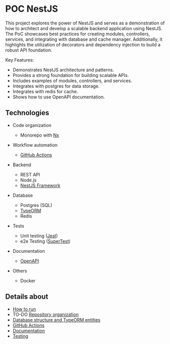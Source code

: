 # POC NestJS

This project explores the power of NestJS and serves as a demonstration of how to architect and develop a scalable backend application using NestJS. The PoC showcases best practices for creating modules, controllers, services, and integrating with database and cache manager. Additionally, it highlights the utilization of decorators and dependency injection to build a robust API foundation.

Key Features:

- Demonstrates NestJS architecture and patterns.
- Provides a strong foundation for building scalable APIs.
- Includes examples of modules, controllers, and services.
- Integrates with postgres for data storage.
- Integrates with redis for cache.
- Shows how to use OpenAPI documentation.

## Technologies

- Code organization

  - Monorepo with [Nx](https://nx.dev/)

- Workflow automation

  - [GitHub Actions](https://github.com/features/actions)

- Backend

  - REST API
  - Node.js
  - [NestJS Framework](https://docs.nestjs.com/)

- Database

  - Postgres (SQL)
  - [TypeORM](https://typeorm.io/)
  - Redis

- Tests

  - Unit testing ([Jest](https://jestjs.io/))
  - e2e Testing ([SuperTest](https://github.com/ladjs/supertest))

- Documentation

  - [OpenAPI](https://www.openapis.org/)

- Others

  - Docker

## Details about

- [How to run](docs/markdown/how-to-run.md)
- TO-DO [Repository organization](docs/markdown/repository-organization.md)
- [Database structure and TypeORM entities](docs/markdown/database-structure.md)
- [GitHub Actions](docs/markdown/github-actions.md)
- [Documentation](docs/markdown/documentation.md)
- [Testing](docs/markdown/testing.md)

